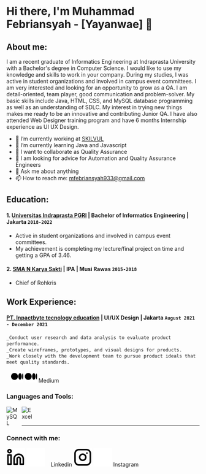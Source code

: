 # Hi there, I'm Muhammad Febriansyah - [Yayanwae] 👋
## About me:
I am a recent graduate of Informatics Engineering at Indraprasta University with a Bachelor's degree in Computer Science. I would like to use my knowledge and skills to work in your company. During my studies, I was active in student organizations and involved in campus event committees. I am very interested and looking for an opportunity to grow as a QA. I am detail-oriented, team player, good communication and problem-solver. My basic skills include Java, HTML, CSS, and MySQL database programming as well as an understanding of SDLC. My interest in trying new things makes me ready to be an innovative and contributing Junior QA. I have also attended Web Designer training program and have 6 months Internship experience as UI UX Design.

- 🔭 I’m currently working at [SKILVUL](https://www.skilvul.com/en/?ic_medium=muhammadfe)
- 🌱 I’m currently learning Java and Javascript
- 👯 I want to collaborate as Quality Assurance
- 🤔 I am looking for advice for Automation and Quality Assurance Engineers
- 💬 Ask me about anything
- 📫 How to reach me: mfebriansyah933@gmail.com

## Education:

#### 1. [Universitas Indraprasta PGRI](https://www.unindra.ac.id) | Bachelor of Informatics Engineering | Jakarta `2018-2022`
   - Active in student organizations and involved in campus event committees.
   - My achievement is completing my lecture/final project on time and getting a GPA of 3.46.
#### 2. [SMA N Karya Sakti](https://www.smankaryasakti.sch.id) | IPA | Musi Rawas `2015-2018`
   - Chief of Rohkris

## Work Experience:
#### [PT. Inpactbyte tecnology education](https://www.skilvul.com) | UI/UX Design | Jakarta `August 2021 - December 2021`
    _Conduct user research and data analysis to evaluate product performance.
    _Create wireframes, prototypes, and visual designs for products.
    _Work closely with the development team to pursue product ideals that meet quality standards.
&nbsp;&nbsp;
[![website](./img/medium-light.svg)](https://www.medium.com/muhammadfebriansyah316#gh-light-mode-only)
[![website](./img/medium-dark.svg)](https://www.medium.com/muhammadfebriansyah316#gh-dark-mode-only)
Medium
### Languages and Tools:

[<img align="left" alt="MySQL" width="30px" src="https://cdn.jsdelivr.net/gh/devicons/devicon/icons/mysql/mysql-original.svg" style="padding-right:10px;" />][webdev]
[<img align="left" alt="Excel" width="30px" src="https://is2-ssl.mzstatic.com/image/thumb/Purple126/v4/a8/fd/5a/a8fd5a84-c6f1-355f-3b9f-6e86598efaa3/XCEL.png/1200x630bb.png" style="padding-right:10px;" />][webdev]
<br />
<br />

---
### Connect with me:

[![website](./img/linkedin-light.svg)](https://www.linkedin.com/in/in/muhammad-febriansyah-043424182#gh-light-mode-only)
[![website](./img/linkedin-dark.svg)](https://www.linkedin.com/in/in/muhammad-febriansyah-043424182#gh-dark-mode-only)
&nbsp;&nbsp; Linkedin
[![website](./img/instagram-light.svg)](https://instagram.com/mfebriansyah.id#gh-light-mode-only)
[![website](./img/instagram-dark.svg)](https://instagram.com/mfebriansyah.id#gh-dark-mode-only)
Instagram

[webdev]: https://github.com/vincentwidyan/vincentwidyan

